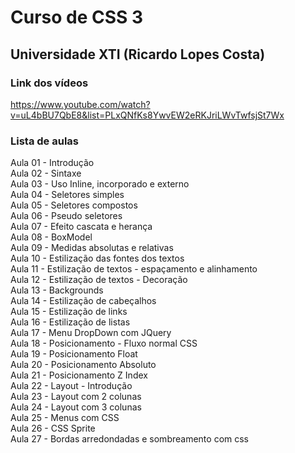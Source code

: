 # Curso de CSS 3 
## Universidade XTI (Ricardo Lopes Costa)  

### Link dos vídeos  
<https://www.youtube.com/watch?v=uL4bBU7QbE8&list=PLxQNfKs8YwvEW2eRKJriLWvTwfsjSt7Wx>

### Lista de aulas  

Aula 01 - Introdução  
Aula 02 - Sintaxe  
Aula 03 - Uso Inline, incorporado e externo  
Aula 04 - Seletores simples  
Aula 05 - Seletores compostos  
Aula 06 - Pseudo seletores  
Aula 07 - Efeito cascata e herança  
Aula 08 - BoxModel  
Aula 09 - Medidas absolutas e relativas  
Aula 10 - Estilização das fontes dos textos  
Aula 11 - Estilização de textos - espaçamento e alinhamento  
Aula 12 - Estilização de textos - Decoração  
Aula 13 - Backgrounds  
Aula 14 - Estilização de cabeçalhos  
Aula 15 - Estilização de links  
Aula 16 - Estilização de listas  
Aula 17 - Menu DropDown com JQuery  
Aula 18 - Posicionamento - Fluxo normal CSS  
Aula 19 - Posicionamento Float  
Aula 20 - Posicionamento Absoluto  
Aula 21 - Posicionamento Z Index  
Aula 22 - Layout - Introdução  
Aula 23 - Layout com 2 colunas  
Aula 24 - Layout com 3 colunas  
Aula 25 - Menus com CSS  
Aula 26 - CSS Sprite  
Aula 27 - Bordas arredondadas e sombreamento com css  